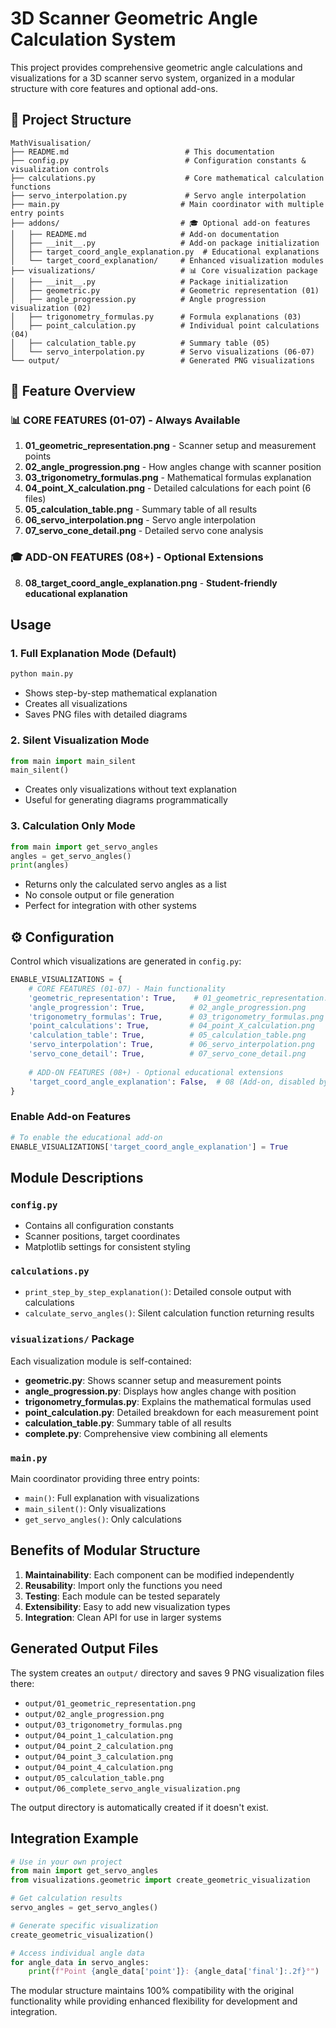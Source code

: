 # 3D Scanner Geometric Angle Calculation System

This project provides comprehensive geometric angle calculations and visualizations for a 3D scanner servo system, organized in a modular structure with core features and optional add-ons.

## 📁 Project Structure

```
MathVisualisation/
├── README.md                          # This documentation
├── config.py                          # Configuration constants & visualization controls
├── calculations.py                    # Core mathematical calculation functions
├── servo_interpolation.py             # Servo angle interpolation
├── main.py                           # Main coordinator with multiple entry points
├── addons/                           # 🎓 Optional add-on features
│   ├── README.md                     # Add-on documentation
│   ├── __init__.py                   # Add-on package initialization
│   ├── target_coord_angle_explanation.py  # Educational explanations
│   └── target_coord_explanation/     # Enhanced visualization modules
├── visualizations/                   # 📊 Core visualization package
│   ├── __init__.py                   # Package initialization
│   ├── geometric.py                  # Geometric representation (01)
│   ├── angle_progression.py          # Angle progression visualization (02)
│   ├── trigonometry_formulas.py      # Formula explanations (03)
│   ├── point_calculation.py          # Individual point calculations (04)
│   ├── calculation_table.py          # Summary table (05)
│   └── servo_interpolation.py        # Servo visualizations (06-07)
└── output/                           # Generated PNG visualizations
```

## 🎯 Feature Overview

### 📊 **CORE FEATURES (01-07)** - Always Available
1. **01_geometric_representation.png** - Scanner setup and measurement points
2. **02_angle_progression.png** - How angles change with scanner position  
3. **03_trigonometry_formulas.png** - Mathematical formulas explanation
4. **04_point_X_calculation.png** - Detailed calculations for each point (6 files)
5. **05_calculation_table.png** - Summary table of all results
6. **06_servo_interpolation.png** - Servo angle interpolation
7. **07_servo_cone_detail.png** - Detailed servo cone analysis

### 🎓 **ADD-ON FEATURES (08+)** - Optional Extensions
8. **08_target_coord_angle_explanation.png** - **Student-friendly educational explanation**

## Usage

### 1. Full Explanation Mode (Default)
```python
python main.py
```
- Shows step-by-step mathematical explanation
- Creates all visualizations
- Saves PNG files with detailed diagrams

### 2. Silent Visualization Mode
```python
from main import main_silent
main_silent()
```
- Creates only visualizations without text explanation
- Useful for generating diagrams programmatically

### 3. Calculation Only Mode
```python
from main import get_servo_angles
angles = get_servo_angles()
print(angles)
```
- Returns only the calculated servo angles as a list
- No console output or file generation
- Perfect for integration with other systems

## ⚙️ Configuration

Control which visualizations are generated in `config.py`:

```python
ENABLE_VISUALIZATIONS = {
    # CORE FEATURES (01-07) - Main functionality
    'geometric_representation': True,    # 01_geometric_representation.png
    'angle_progression': True,          # 02_angle_progression.png  
    'trigonometry_formulas': True,      # 03_trigonometry_formulas.png
    'point_calculations': True,         # 04_point_X_calculation.png
    'calculation_table': True,          # 05_calculation_table.png
    'servo_interpolation': True,        # 06_servo_interpolation.png
    'servo_cone_detail': True,          # 07_servo_cone_detail.png
    
    # ADD-ON FEATURES (08+) - Optional educational extensions
    'target_coord_angle_explanation': False,  # 08 (Add-on, disabled by default)
}
```

### Enable Add-on Features
```python
# To enable the educational add-on
ENABLE_VISUALIZATIONS['target_coord_angle_explanation'] = True
```

## Module Descriptions

### `config.py`
- Contains all configuration constants
- Scanner positions, target coordinates
- Matplotlib settings for consistent styling

### `calculations.py`
- `print_step_by_step_explanation()`: Detailed console output with calculations
- `calculate_servo_angles()`: Silent calculation function returning results

### `visualizations/` Package
Each visualization module is self-contained:
- **geometric.py**: Shows scanner setup and measurement points
- **angle_progression.py**: Displays how angles change with position
- **trigonometry_formulas.py**: Explains the mathematical formulas used
- **point_calculation.py**: Detailed breakdown for each measurement point
- **calculation_table.py**: Summary table of all results
- **complete.py**: Comprehensive view combining all elements

### `main.py`
Main coordinator providing three entry points:
- `main()`: Full explanation with visualizations
- `main_silent()`: Only visualizations
- `get_servo_angles()`: Only calculations

## Benefits of Modular Structure

1. **Maintainability**: Each component can be modified independently
2. **Reusability**: Import only the functions you need
3. **Testing**: Each module can be tested separately
4. **Extensibility**: Easy to add new visualization types
5. **Integration**: Clean API for use in larger systems

## Generated Output Files

The system creates an `output/` directory and saves 9 PNG visualization files there:
- `output/01_geometric_representation.png`
- `output/02_angle_progression.png`
- `output/03_trigonometry_formulas.png`
- `output/04_point_1_calculation.png`
- `output/04_point_2_calculation.png`
- `output/04_point_3_calculation.png`
- `output/04_point_4_calculation.png`
- `output/05_calculation_table.png`
- `output/06_complete_servo_angle_visualization.png`

The output directory is automatically created if it doesn't exist.

## Integration Example

```python
# Use in your own project
from main import get_servo_angles
from visualizations.geometric import create_geometric_visualization

# Get calculation results
servo_angles = get_servo_angles()

# Generate specific visualization
create_geometric_visualization()

# Access individual angle data
for angle_data in servo_angles:
    print(f"Point {angle_data['point']}: {angle_data['final']:.2f}°")
```

The modular structure maintains 100% compatibility with the original functionality while providing enhanced flexibility for development and integration.
